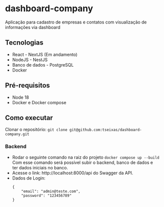 # dashboard-company

Aplicação para cadastro de empresas e contatos com visualização de informações via dashboard

## Tecnologias
- React - NextJS (Em andamento)
- NodeJS - NestJS
- Banco de dados - PostgreSQL
- Docker

## Pré-requisitos
- Node 18
- Docker e Docker compose

## Como executar
Clonar o repositório: ```git clone git@github.com:tseixas/dashboard-company.git```

### Backend
- Rodar o seguinte comando na raiz do projeto ```docker compose up --build```
  Com esse comando será possível subir o backend, banco de dados e ter dados iniciais no banco.
- Acesse o link: http://localhost:8000/api do Swagger da API.
- Dados de Login: 
    ```
    {
        "email": "admin@teste.com",
        "password": "123456789"
    }
    ```